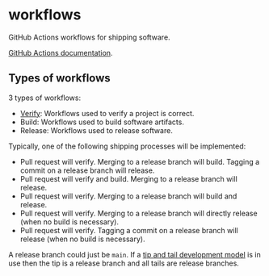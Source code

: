 # workflows

GitHub Actions workflows for shipping software.

[GitHub Actions documentation](https://docs.github.com/en/actions).

## Types of workflows

3 types of workflows:

- [Verify](https://en.wikipedia.org/wiki/Verification_and_validation#Verification): Workflows used to verify a project
  is correct.
- Build: Workflows used to build software artifacts.
- Release: Workflows used to release software.

Typically, one of the following shipping processes will be implemented:

- Pull request will verify. Merging to a release branch will build. Tagging a commit on a release branch will release.
- Pull request will verify and build. Merging to a release branch will release.
- Pull request will verify. Merging to a release branch will build and release.
- Pull request will verify. Merging to a release branch will directly release (when no build is necessary).
- Pull request will verify. Tagging a commit on a release branch will release (when no build is necessary).

A release branch could just be `main`. If a [tip and tail development model](https://openjdk.org/jeps/14) is in use then
the tip is a release branch and all tails are release branches.
